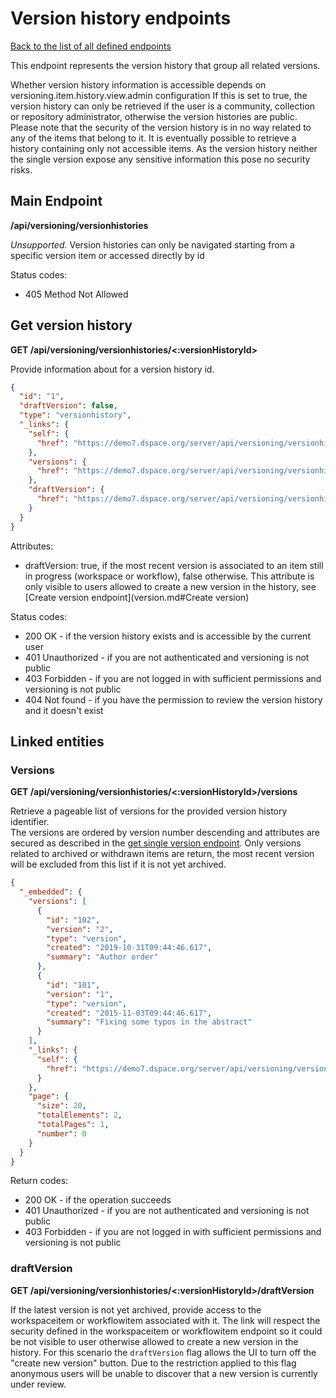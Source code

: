 # Version history endpoints

[Back to the list of all defined endpoints](endpoints.md)

This endpoint represents the version history that group all related versions.

Whether version history information is accessible depends on versioning.item.history.view.admin configuration
If this is set to true, the version history can only be retrieved if the user is a community, collection or repository
administrator, otherwise the version histories are public.
Please note that the security of the version history is in no way related to any of the items that belong to it.
It is eventually possible to retrieve a history containing only not accessible items. As the version history neither the
single version expose any sensitive information this pose no security risks.

## Main Endpoint

**/api/versioning/versionhistories**

_Unsupported._ Version histories can only be navigated starting from a specific version item or accessed directly by id

Status codes:

* 405 Method Not Allowed

## Get version history

**GET /api/versioning/versionhistories/<:versionHistoryId>**

Provide information about for a version history id.

```json
{
  "id": "1",
  "draftVersion": false,
  "type": "versionhistory",
  "_links": {
    "self": {
      "href": "https://demo7.dspace.org/server/api/versioning/versionhistories/1"
    },
    "versions": {
      "href": "https://demo7.dspace.org/server/api/versioning/versionhistories/1/versions"
    },
    "draftVersion": {
      "href": "https://demo7.dspace.org/server/api/versioning/versionhistories/1/draftVersion"
    }
  }
}
```

Attributes:

- draftVersion: true, if the most recent version is associated to an item still in progress (workspace or workflow),
  false otherwise. This attribute is only visible to users allowed to create a new version in the history,
  see [Create version endpoint](version.md#Create version)

Status codes:

* 200 OK - if the version history exists and is accessible by the current user
* 401 Unauthorized - if you are not authenticated and versioning is not public
* 403 Forbidden - if you are not logged in with sufficient permissions and versioning is not public
* 404 Not found - if you have the permission to review the version history and it doesn't exist

## Linked entities

### Versions

**GET /api/versioning/versionhistories/<:versionHistoryId>/versions**

Retrieve a pageable list of versions for the provided version history identifier.  
The versions are ordered by version number descending and attributes are secured as described in
the [get single version endpoint](version.md#get-single-version).
Only versions related to archived or withdrawn items are return, the most recent version will be excluded from this list
if it is not yet archived.

```json
{
  "_embedded": {
    "versions": [
      {
        "id": "102",
        "version": "2",
        "type": "version",
        "created": "2019-10-31T09:44:46.617",
        "summary": "Author order"
      },
      {
        "id": "101",
        "version": "1",
        "type": "version",
        "created": "2015-11-03T09:44:46.617",
        "summary": "Fixing some typos in the abstract"
      }
    ],
    "_links": {
      "self": {
        "href": "https://demo7.dspace.org/server/api/versioning/versions/search/findByHistory?historyId=1"
      }
    },
    "page": {
      "size": 20,
      "totalElements": 2,
      "totalPages": 1,
      "number": 0
    }
  }
}
```

Return codes:

* 200 OK - if the operation succeeds
* 401 Unauthorized - if you are not authenticated and versioning is not public
* 403 Forbidden - if you are not logged in with sufficient permissions and versioning is not public

### draftVersion

**GET /api/versioning/versionhistories/<:versionHistoryId>/draftVersion**

If the latest version is not yet archived, provide access to the workspaceitem or workflowitem associated with it.
The link will respect the security defined in the workspaceitem or workflowitem endpoint so it could be not visible to
user otherwise allowed to create a new version in the history.
For this scenario the `draftVersion` flag allows the UI to turn off the "create new version" button.
Due to the restriction applied to this flag anonymous users will be unable to discover that a new version is currently
under review.
